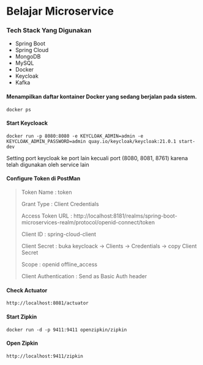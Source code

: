 # Belajar Microservice

### Tech Stack Yang Digunakan
 * Spring Boot
 * Spring Cloud
 * MongoDB
 * MySQL
 * Docker
 * Keycloak
 * Kafka

#### Menampilkan daftar kontainer Docker yang sedang berjalan pada sistem. 
    docker ps

#### Start Keycloack
    docker run -p 8080:8080 -e KEYCLOAK_ADMIN=admin -e KEYCLOAK_ADMIN_PASSWORD=admin quay.io/keycloak/keycloak:21.0.1 start-dev
Setting port keycloak ke port lain kecuali port (8080, 8081, 8761) karena telah digunakan oleh service lain

#### Configure Token di PostMan
> Token Name : token
> 
> Grant Type : Client Credentials
> 
> Access Token URL : http://localhost:8181/realms/spring-boot-microservices-realm/protocol/openid-connect/token
> 
> Client ID : spring-cloud-client
> 
> Client Secret : buka keycloack -> Clients -> Credentials -> copy Client Secret
> 
> Scope : openid offline_access
> 
> Client Authentication : Send as Basic Auth header

#### Check Actuator
    http://localhost:8081/actuator
#### Start Zipkin
    docker run -d -p 9411:9411 openzipkin/zipkin
#### Open Zipkin
    http://localhost:9411/zipkin
